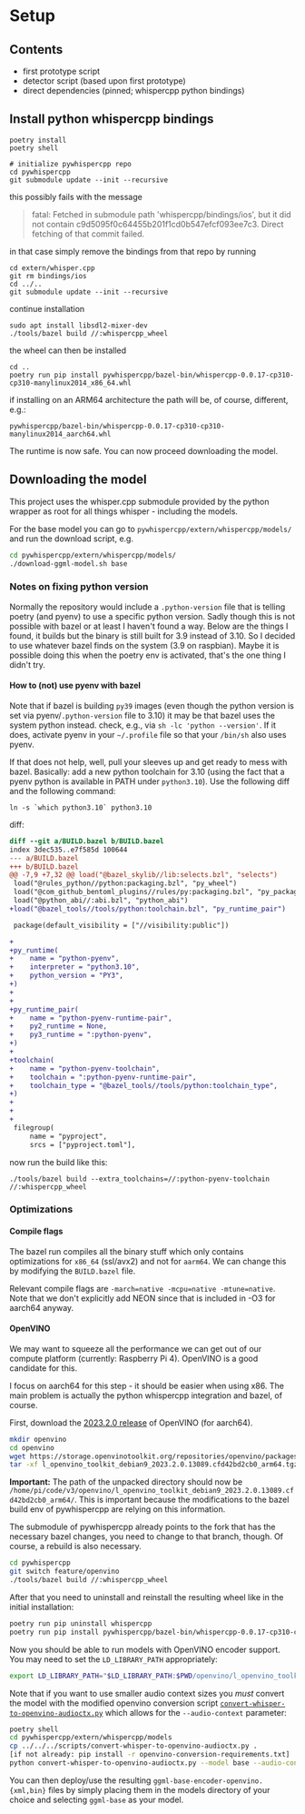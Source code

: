 # Setup

## Contents

- first prototype script
- detector script (based upon first prototype)
- direct dependencies (pinned; whispercpp python bindings)

## Install python whispercpp bindings

    poetry install
    poetry shell

    # initialize pywhispercpp repo
    cd pywhispercpp
    git submodule update --init --recursive

this possibly fails with the message

> fatal: Fetched in submodule path 'whispercpp/bindings/ios', but it did not contain c9d5095f0c64455b201f1cd0b547efcf093ee7c3. Direct fetching of that commit failed.

in that case simply remove the bindings from that repo by running

    cd extern/whisper.cpp
    git rm bindings/ios
    cd ../..
    git submodule update --init --recursive

continue installation

    sudo apt install libsdl2-mixer-dev
    ./tools/bazel build //:whispercpp_wheel

the wheel can then be installed

    cd ..
    poetry run pip install pywhispercpp/bazel-bin/whispercpp-0.0.17-cp310-cp310-manylinux2014_x86_64.whl

if installing on an ARM64 architecture the path will be, of course, different, e.g.:

    pywhispercpp/bazel-bin/whispercpp-0.0.17-cp310-cp310-manylinux2014_aarch64.whl

The runtime is now safe.
You can now proceed downloading the model.

## Downloading the model

This project uses the whisper.cpp submodule provided by the python wrapper
as root for all things whisper - including the models.

For the base model you can go to `pywhispercpp/extern/whispercpp/models/`
and run the download script, e.g.

```bash
cd pywhispercpp/extern/whispercpp/models/
./download-ggml-model.sh base
```


### Notes on fixing python version

Normally the repository would include a `.python-version` file that is
telling poetry (and pyenv) to use a specific python version. Sadly though
this is not possible with bazel or at least I haven't found a way.
Below are the things I found, it builds but the binary is still built for
3.9 instead of 3.10. So I decided to use whatever bazel finds on the system
(3.9 on raspbian). Maybe it is possible doing this when the poetry env
is activated, that's the one thing I didn't try.

#### How to (not) use pyenv with bazel

Note that if bazel is building `py39` images (even though the python version
is set via pyenv/`.python-version` file to 3.10) it may be that bazel uses
the system python instead. check, e.g., via `sh -lc 'python --version'`.
If it does, activate pyenv in your `~/.profile` file so that your `/bin/sh`
also uses pyenv.

If that does not help, well, pull your sleeves up and get ready to mess
with bazel. Basically: add a new python toolchain for 3.10 (using the fact
that a pyenv python is available in PATH under `python3.10`). Use the following
diff and the following command:

    ln -s `which python3.10` python3.10

diff:

```diff
diff --git a/BUILD.bazel b/BUILD.bazel
index 3dec535..e7f585d 100644
--- a/BUILD.bazel
+++ b/BUILD.bazel
@@ -7,9 +7,32 @@ load("@bazel_skylib//lib:selects.bzl", "selects")
 load("@rules_python//python:packaging.bzl", "py_wheel")
 load("@com_github_bentoml_plugins//rules/py:packaging.bzl", "py_package")
 load("@python_abi//:abi.bzl", "python_abi")
+load("@bazel_tools//tools/python:toolchain.bzl", "py_runtime_pair")

 package(default_visibility = ["//visibility:public"])

+
+py_runtime(
+    name = "python-pyenv",
+    interpreter = "python3.10",
+    python_version = "PY3",
+)
+
+
+py_runtime_pair(
+    name = "python-pyenv-runtime-pair",
+    py2_runtime = None,
+    py3_runtime = ":python-pyenv",
+)
+
+toolchain(
+    name = "python-pyenv-toolchain",
+    toolchain = ":python-pyenv-runtime-pair",
+    toolchain_type = "@bazel_tools//tools/python:toolchain_type",
+)
+
+
+
 filegroup(
     name = "pyproject",
     srcs = ["pyproject.toml"],
```

now run the build like this:

    ./tools/bazel build --extra_toolchains=//:python-pyenv-toolchain //:whispercpp_wheel

### Optimizations

#### Compile flags

The bazel run compiles all the binary stuff which only contains optimizations
for `x86_64` (ssl/avx2) and not for `aarm64`. We can change this by
modifying the `BUILD.bazel` file.

Relevant compile flags are `-march=native -mcpu=native -mtune=native`.
Note that we don't explicitly add NEON since that is included in -O3 for
aarch64 anyway.

#### OpenVINO

We may want to squeeze all the performance we can get out of our compute
platform (currently: Raspberry Pi 4). OpenVINO is a good candidate for this.

I focus on aarch64 for this step - it should be easier when using x86.
The main problem is actually the python whispercpp integration and bazel,
of course.

First, download the [2023.2.0 release](https://github.com/openvinotoolkit/openvino/releases/tag/2023.2.0)
of OpenVINO (for aarch64).

```bash
mkdir openvino
cd openvino
wget https://storage.openvinotoolkit.org/repositories/openvino/packages/2023.2/linux/l_openvino_toolkit_debian9_2023.2.0.13089.cfd42bd2cb0_arm64.tgz
tar -xf l_openvino_toolkit_debian9_2023.2.0.13089.cfd42bd2cb0_arm64.tgz
```

**Important:** The path of the unpacked directory should now be
`/home/pi/code/v3/openvino/l_openvino_toolkit_debian9_2023.2.0.13089.cfd42bd2cb0_arm64/`.
This is important because the modifications to the bazel build env of pywhispercpp
are relying on this information.

The submodule of pywhispercpp already points to the fork that has the
necessary bazel changes, you need to change to that branch, though.
Of course, a rebuild is also necessary.

```bash
cd pywhispercpp
git switch feature/openvino
./tools/bazel build //:whispercpp_wheel
```

After that you need to uninstall and reinstall the resulting wheel like
in the initial installation:

```bash
poetry run pip uninstall whispercpp
poetry run pip install pywhispercpp/bazel-bin/whispercpp-0.0.17-cp310-cp310-manylinux2014_aarch64.whl
```

Now you should be able to run models with OpenVINO encoder support.
You may need to set the `LD_LIBRARY_PATH` appropriately:

```bash
export LD_LIBRARY_PATH="$LD_LIBRARY_PATH:$PWD/openvino/l_openvino_toolkit_debian9_2023.2.0.13089.cfd42bd2cb0_arm64/runtime/lib/:$PWD/openvino/l_openvino_toolkit_debian9_2023.2.0.13089.cfd42bd2cb0_arm64/runtime/3rdparty/tbb/lib/"
```

Note that if you want to use smaller audio context sizes you *must* convert
the model with the modified openvino conversion script
[`convert-whisper-to-openvino-audioctx.py`](./scripts/convert-whisper-to-openvino-audioctx.py)
which allows for the `--audio-context` parameter:

```bash
poetry shell
cd pywhispercpp/extern/whispercpp/models
cp ../../../scripts/convert-whisper-to-openvino-audioctx.py .
[if not already: pip install -r openvino-conversion-requirements.txt]
python convert-whisper-to-openvino-audioctx.py --model base --audio-context 512
```

You can then deploy/use the resulting `ggml-base-encoder-openvino.{xml,bin}`
files by simply placing them in the models directory of your choice and
selecting `ggml-base` as your model.
